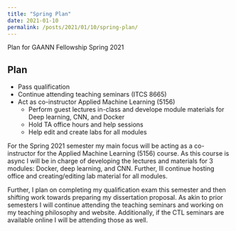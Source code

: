 ```yaml
---
title: "Spring Plan"
date: 2021-01-10
permalink: /posts/2021/01/10/spring-plan/
---
```


Plan for GAANN Fellowship Spring 2021

## Plan
- Pass qualification 
- Continue attending teaching seminars (ITCS 8665)
- Act as co-instructor Applied Machine Learning (5156)
    - Perform guest lectures in-class  and develope module materials for Deep learning, CNN, and Docker
    - Hold TA office hours and help sessions
    - Help edit and create labs for all modules

For the Spring 2021 semester my main focus will be acting as a co-instructor for the Applied Machine Learning (5156) course. As this course is async I will be in charge of developing the lectures and materials for 3 modules: Docker, deep learning, and CNN. Further, Ill continue hosting office and creating/editing lab material for all modules.

Further, I plan on completing my qualification exam this semester and then shifting work towards preparing my dissertation proposal. As akin to prior semesters I will continue attending the teaching seminars and working on my teaching philosophy and website. Additionally, if the CTL seminars are available online I will be attending those as well. 